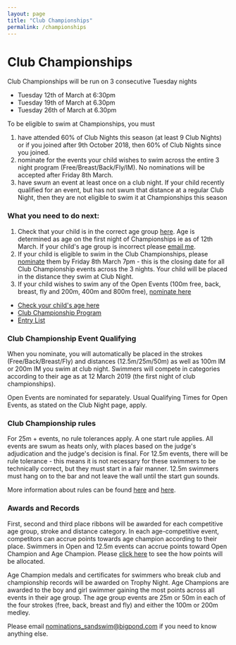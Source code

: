 ```yaml
---
layout: page
title: "Club Championships"
permalink: /championships
---
```

# Club Championships
Club Championships will be run on 3 consecutive Tuesday nights  

* Tuesday 12th of March at 6:30pm
* Tuesday 19th of March at 6.30pm
* Tuesday 26th of March at 6.30pm

To be eligible to swim at Championships, you must

1. have attended 60% of Club Nights this season (at least 9 Club Nights) or if you joined after 9th October 2018, then 60% of Club Nights since you joined.  
2. nominate for the events your child wishes to swim across the entire 3 night program (Free/Breast/Back/Fly/IM).  No nominations will be accepted after Friday 8th March.
3. have swum an event at least once on a club night. If your child recently qualified for an event, but has not swum that distance at a regular Club Night, then they are not eligible to swim it at Championships this season

### What you need to do next:

1. Check that your child is in the correct age group [here](files/2018-19%20season%20top%20times%2026%20feb%202019.pdf).  Age is determined as age on the first night of Championships ie as of 12th March. If your child's age group is incorrect please [email me](mailto:nominations_sandswim@bigpond.com?subject=My%20child's%20age%20is%20wrong&body=Hi%20Pippa%0APlease%20correct%20my%20child's%20age%20in%20the%20entries%20list.%0AName%3A%0ADOB%3A%0A%0AThanks).
2. If your child is eligible to swim in the Club Championships, please [nominate](mailto:nominations_sandswim@bigpond.com?subject=Nominations%20for%20Club%20Championships&body=Please%20nominate%20(name)%20for%20the%20following%20Championship%20events%3A%0AChoose%20one%20or%20more%20-%20%20Free%2FBreast%2FBack%2FFly%0A%0A(delete%20below%20if%20your%20child%20does%20not%20want%20to%20swim%20the%20IM)%0AMy%20child%20has%20swim%20the%20IM%20(insert%20distance%20-%20100m%20or%20200m%20here)%20and%20would%20like%20to%20nominate%20for%20this%20at%20Championships) them by Friday 8th March 7pm - this is the closing date for all Club Championship events across the 3 nights.  Your child will be placed in the distance they swim at Club Night.
3. If your child wishes to swim any of the Open Events (100m free, back, breast, fly and 200m, 400m and 800m free), [nominate here](mailto:nominations_sandswim@bigpond.com?subject=Open%20event%20nominations&body=Please%20nominate%20my%20child%20for%20open%20events%3A%0AName%3A%0AOpen%20event%2Fs%3A)


* [Check your child's age here](files/2018-19%20season%20top%20times%2026%20feb%202019.pdf)
* [Club Championship Program](files/SANDGATE%20SWIMMING%20CLUB%202019%20CHAMPIONSHIPS%20PROGRAM.pdf)
* [Entry List](files/club%20championships%20entry%20list%202019.pdf)

 

### Club Championship Event Qualifying 
When you nominate, you will automatically be placed in the strokes (Free/Back/Breast/Fly) and distances (12.5m/25m/50m) as well as 100m IM or 200m IM you swim at club night. Swimmers will compete in categories according to their age as at 12 March 2019 (the first night of club championships). 

Open Events are nominated for separately.  Usual Qualifying Times for Open Events, as stated on the Club Night page, apply.
  
### Club Championship rules
For 25m + events, no rule tolerances apply. A one start rule applies. All events are swum as heats only, with places based on the judge's adjudication and the judge's decision is final.
For 12.5m events, there will be rule tolerance - this means it is not necessary for these swimmers to be technically correct, but they must start in a fair manner. 12.5m swimmers must hang on to the bar and not leave the wall until the start gun sounds.

More information about rules can be found [here](files/Basic%20guide%20and%20rules.pdf) and [here](files/rules%20for%20club%20championships.pdf).

### Awards and Records
First, second and third place ribbons will be awarded for each competitive age group, stroke and distance category. In each age-competitive event, competitors can accrue points towards age champion according to their place. Swimmers in Open and 12.5m events can accrue points toward Open Champion and Age Champion. Please [click here](files/Age%20Group%20Points.pdf) to see the how points will be allocated.

Age Champion medals and certificates for swimmers who break club and championship records will be awarded on Trophy Night. Age Champions are awarded to the boy and girl swimmer gaining the most points across all events in their age group. The age group events are 25m or 50m in each of the four strokes (free, back, breast and fly) and either the 100m or 200m medley. 

Please email <nominations_sandswim@bigpond.com> if you need to know anything else.